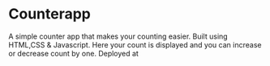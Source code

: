 # Counterapp
A simple counter app that makes your counting easier.
Built using  HTML,CSS & Javascript.
Here your count is displayed and you can increase or decrease count by one.
Deployed at  
